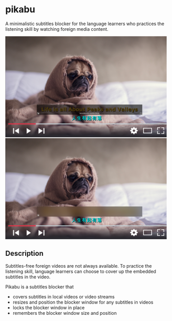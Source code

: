 # pikabu
A minimalistic subtitles blocker for the language learners who practices the listening skill by watching foreign media content.

![preview1](app-store-assets/preview1.png)
![preview2](app-store-assets/preview2.png)

## Description
Subtitles-free foreign videos are not always available. To practice the listening skill, language learners can choose to cover up the embedded subtitles in the video. 

Pikabu is a subtitles blocker that
- covers subtitles in local videos or video streams
- resizes and position the blocker window for any subtitles in videos
- locks the blocker window in place
- remembers the blocker window size and position
